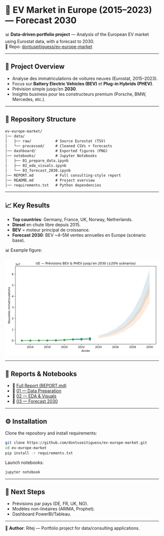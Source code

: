 # 🚗 EV Market in Europe (2015–2023) — Forecast 2030

📊 **Data-driven portfolio project** — Analysis of the European EV market using Eurostat data, with a forecast to 2030.  
🔗 Repo: [dontuseitiguess/ev-europe-market](https://github.com/dontuseitiguess/ev-europe-market)

---

## 📌 Project Overview
- Analyse des immatriculations de voitures neuves (Eurostat, 2015–2023).
- Focus sur **Battery Electric Vehicles (BEV)** et **Plug-in Hybrids (PHEV)**.
- Prévision simple jusqu’en **2030**.
- Insights business pour les constructeurs premium (Porsche, BMW, Mercedes, etc.).

---

## 📂 Repository Structure
```
ev-europe-market/
│── data/
│   ├── raw/           # Source Eurostat (TSV)
│   └── processed/     # Cleaned CSVs + forecasts
│── dashboard/         # Exported figures (PNG)
│── notebooks/         # Jupyter Notebooks
│   ├── 01_prepare_data.ipynb
│   ├── 02_eda_visuals.ipynb
│   └── 03_forecast_2030.ipynb
│── REPORT.md          # Full consulting-style report
│── README.md          # Project overview
│── requirements.txt   # Python dependencies
```

---

## 📈 Key Results
- **Top countries**: Germany, France, UK, Norway, Netherlands.  
- **Diesel** en chute libre depuis 2015.  
- **BEV** = moteur principal de croissance.  
- **Forecast 2030**: BEV ~4–5M ventes annuelles en Europe (scénario base).  

📊 Example figure:  

![Forecast BEV vs PHEV](dashboard/forecast_bev_phev.png)

---

## 📑 Reports & Notebooks
- 🔎 [Full Report (REPORT.md)](REPORT.md)  
- 📓 [01 — Data Preparation](notebooks/01_prepare_data.ipynb)  
- 📓 [02 — EDA & Visuals](notebooks/02_eda_visuals.ipynb)  
- 📓 [03 — Forecast 2030](notebooks/03_forecast_2030.ipynb)  

---

## ⚙️ Installation
Clone the repository and install requirements:
```bash
git clone https://github.com/dontuseitiguess/ev-europe-market.git
cd ev-europe-market
pip install -r requirements.txt
```

Launch notebooks:
```bash
jupyter notebook
```

---

## 🚀 Next Steps
- Prévisions par pays (DE, FR, UK, NO).  
- Modèles non-linéaires (ARIMA, Prophet).  
- Dashboard PowerBI/Tableau.  

---

👤 **Author**: Ritej — Portfolio project for data/consulting applications.
